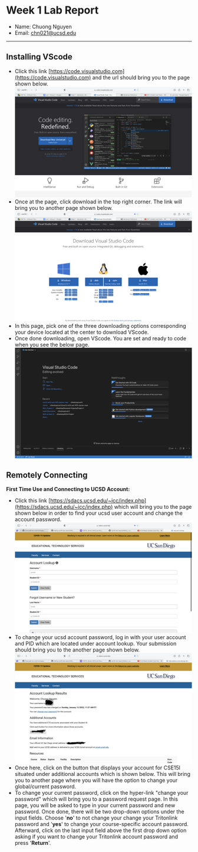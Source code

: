 # Week 1 Lab Report

- Name: Chuong Nguyen
- Email: chn021@ucsd.edu

---

## Installing VScode

- Click this link [https://code.visualstudio.com](https://code.visualstudio.com) and the url should bring you to the page shown below.
![Image-2](https://github.com/chuongnguyen26/cse15l-lab-reports/blob/main/Step-1.png)
- Once at the page, click download in the top right corner. The link will bring you to another page shown below.
![Image-2](https://github.com/chuongnguyen26/cse15l-lab-reports/blob/main/Step-2.png)
- In this page, pick one of the three downloading options corresponding your device located at the center to download VScode.
- Once done downloading, open VScode. You are set and ready to code when you see the below page.
![Image-3](https://github.com/chuongnguyen26/cse15l-lab-reports/blob/main/Step-3.png)

## Remotely Connecting

**First Time Use and Connecting to UCSD Account:**
- Click this link [https://sdacs.ucsd.edu/~icc/index.php](https://sdacs.ucsd.edu/~icc/index.php) which will bring you to the page shown below in order to find your ucsd user account and change the account password.
![Image_4](https://github.com/chuongnguyen26/cse15l-lab-reports/blob/main/Step-6.png)
- To change your ucsd account password, log in with your user account and PID which are located under account lookup. Your submission should bring you to the another page shown below.
![Image-5](https://github.com/chuongnguyen26/cse15l-lab-reports/blob/main/Step-7.png)
- Once here, click on the button that displays your account for CSE15l situated under additional accounts which is shown below. This will bring you to another page where you will have the option to change your global/current password.
- To change your current password, click on the hyper-link "change your password" which will bring you to a password request page. In this page, you will be asked to type in your current password and new password. Once done, there will be two drop-down options under the input fields. Choose '**no**' to not change your change your Tritonlink password and '**yes**' to change your course-specific account password. Afterward, click on the last input field above the first drop down option asking if you want to change your Tritonlink account password and press '**Return**'.
